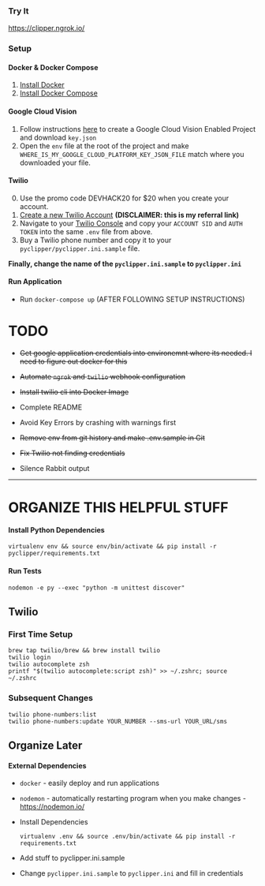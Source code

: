 ### Try It
https://clipper.ngrok.io/

### Setup

#### Docker & Docker Compose
1) [Install Docker](https://docs.docker.com/get-docker/)
2) [Install Docker Compose](https://docs.docker.com/compose/install/)

#### Google Cloud Vision
1) Follow instructions [here](https://cloud.google.com/vision/docs/quickstart-client-libraries) to create a Google Cloud Vision Enabled Project and download `key.json`
2) Open the `env` file at the root of the project and make `WHERE_IS_MY_GOOGLE_CLOUD_PLATFORM_KEY_JSON_FILE` match where you downloaded your file.    

#### Twilio
0) Use the promo code DEVHACK20 for $20 when you create your account.
1) [Create a new Twilio Account](https://www.twilio.com/try-twilio?promo=Gbv52f) **(DISCLAIMER: this is my referral link)**
2) Navigate to your [Twilio Console](https://www.twilio.com/console) and copy your `ACCOUNT SID` and `AUTH TOKEN` into the same `.env` file from above.
3) Buy a Twilio phone number and copy it to your `pyclipper/pyclipper.ini.sample` file.  

**Finally, change the name of the `pyclipper.ini.sample` to `pyclipper.ini`**

#### Run Application

* Run `docker-compose up` (AFTER FOLLOWING SETUP INSTRUCTIONS)
    



# TODO
* ~~Get google application credentials into environemnt where its needed. I need to figure out docker for this~~

* ~~Automate `ngrok` and `twilio` webhook configuration~~

* ~~Install twilio cli into Docker Image~~

* Complete README

* Avoid Key Errors by crashing with warnings first

* ~~Remove env from git history and make .env.sample in Git~~

* ~~Fix Twilio not finding credentials~~

* Silence Rabbit output 




---
# ORGANIZE THIS HELPFUL STUFF
#### Install Python Dependencies

    virtualenv env && source env/bin/activate && pip install -r pyclipper/requirements.txt


#### Run Tests

    nodemon -e py --exec "python -m unittest discover"

## Twilio
### First Time Setup
    brew tap twilio/brew && brew install twilio
    twilio login
    twilio autocomplete zsh
    printf "$(twilio autocomplete:script zsh)" >> ~/.zshrc; source ~/.zshrc
        
### Subsequent Changes    
    twilio phone-numbers:list 
    twilio phone-numbers:update YOUR_NUMBER --sms-url YOUR_URL/sms




## Organize Later

#### External Dependencies

* `docker` - easily deploy and run applications
* `nodemon` -  automatically restarting program when you make changes - https://nodemon.io/





* Install Dependencies 
    
    ```
    virtualenv .env && source .env/bin/activate && pip install -r requirements.txt
    ```

* Add stuff to pyclipper.ini.sample

* Change `pyclipper.ini.sample` to `pyclipper.ini` and fill in credentials

